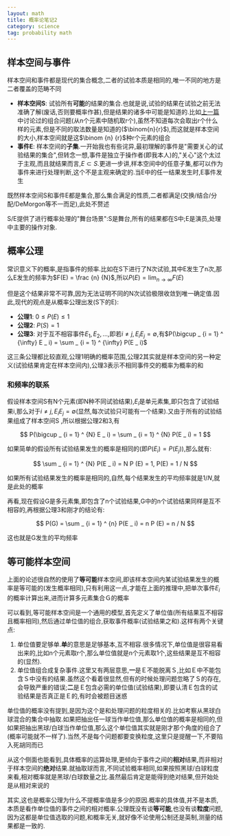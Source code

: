```yaml
---
layout: math
title: 概率论笔记2
category: science
tag: probability math
---
```


## 样本空间与事件

样本空间和事件都是现代的集合概念,二者的试验本质是相同的,唯一不同的地方是二者覆盖的范畴不同

* **样本空间S**: 试验所有**可能**的结果的集合.也就是说,试验的结果在试验之前无法准确了解(废话,否则要概率作甚),但是结果的诸多中可能是知道的.比如[上一篇][note 1]中讨论过的组合问题(从n个元素中随机取r个),虽然不知道每次会取出r个什么样的元素,但是不同的取法数量是知道的($\binom{n}{r}$),而这就是样本空间的大小,样本空间就是这$\binom {n} {r}$种r个元素的组合
* **事件E**: 样本空间的**子集**.一开始我也有些诧异,最初理解的事件是"需要关心的试验结果的集合",但转念一想,事件是独立于操作者(即我本人)的,"关心"这个太过于主观,而且就结果而言,$E \subset S$.更进一步讲,样本空间中的任意子集,都可以作为事件来进行处理判断,这个不是主观来确定的.当E中的任一结果发生时,E事件发生

既然样本空间S和事件E都是集合,那么集合满足的性质,二者都满足(交换/结合/分配/DeMorgon等不一而足),此处不赘述

S/E提供了进行概率处理的"舞台场景":S是舞台,所有的结果都在S中;E是演员,处理中主要的操作对象.

## 概率公理

常识意义下的概率,是指事件的频率.比如在S下进行了N次试验,其中E发生了n次,那么E发生的频率为$F(E) = \frac {n} {N}$,所以$P(E) = \lim _ {n \to \infty} F(E)$

但是这个结果非常不可靠,因为无法证明不同的N次试验极限收敛到唯一确定值.因此,现代的观点是从概率公理出发(S下的E):

* **公理1**: $0 \leq P(E) \leq 1$
* **公理2**: $P(S) = 1$
* **公理3**: 对于互不相容事件$E _ 1, E _ 2, \dots$,即若$i \neq j, E _ i E _ j = \emptyset$,有$P(\bigcup _ {i = 1} ^ {\infty} E _ i) = \sum _ {i = 1} ^ {\infty} P(E _ i)$

这三条公理都比较直观,公理1明确的概率范围,公理2其实就是样本空间的另一种定义(试验结果肯定在样本空间内),公理3表示不相同事件交的概率为概率的和

### 和频率的联系

假设样本空间S有N个元素(即N种不同试验结果),$E _ i$是单元素集,即只包含了试验结果i,那么对于$i \neq j, E _ i E _ j = \emptyset$(显然,每次试验只可能有一个结果).又由于所有的试验结果组成了样本空间S
,所以根据公理2和3,有

$$
P(\bigcup _ {i = 1} ^ {N} E _ i) = \sum _ {i = 1} ^ {N} P(E _ i) = 1
$$

如果简单的假设所有试验结果发生的概率是相同的(即$P(E _ i) = P(E _ j)$),那么就有:

$$
\sum _ {i = 1} ^ {N} P(E _ i) = N P (E) = 1, P(E) = 1 / N
$$

如果所有试验结果发生的概率是相同的,自然,每个结果发生的平均频率就是$1 / N$,就是此处的概率

再看,现在假设G是多元素集,即包含了n个试验结果,G中的n个试验结果同样是互不相容的,再根据公理3和刚才的结论有:

$$
P(G) = \sum _ {i = 1} ^ {n} P(E _ i) = n P (E) = n / N
$$

这也就是G发生的平均频率

## 等可能样本空间

上面的论述很自然的使用了**等可能**样本空间,即该样本空间内某试验结果发生的概率是等可能的(发生概率相同),只有利用这一点,才能在上面的推理中,把单次事件$E _i$的概率计算出来,进而计算多元素集合Ｇ的概率

可以看到,等可能样本空间是一个通用的模型,首先定义了单位值(所有结果互不相容且概率相同),然后通过单位值的组合,获取事件概率(试验结果之和).这样有两个关键点:

1. 单位值要足够单.**单**的意思是足够基本,互不相容.很多情况下,单位值是很容易看出来的,比如n个元素取r个,那么单位值就是n个元素取1个,这些结果是互不相容的(显然).
2. 单位值组合成复杂事件.这里又有两层意思,**一**是Ｅ不能脱离Ｓ,比如Ｅ中不能包含Ｓ中没有的结果.虽然这个看着很显然,但有的时候处理问题忽略了Ｓ的存在,会导致严重的错误;**二**是Ｅ包含必需的单位值(试验结果),即要认清Ｅ包含的试验结果是否真正是Ｅ的,有时会被题目迷惑

单位值的概率没有提到,是因为这个是和处理问题的粒度相关的.比如考察从黑球白球混合的集合中抽取.如果把抽出任一球当作单位值,那么单位值的概率是相同的,但如果把抽出黑球/白球当作单位值,那么这个单位值其实就是刚才那个角度的组合了(概率可能就不一样了).当然,不是每个问题都要变换粒度,这里只是提醒一下,不要陷入死胡同而已

从这个侧面也能看到,具体概率的运算处理,更倾向于事件之间的**相对**结果,而非相对于样本空间的**绝对**结果.就抽取球而言,不同试验概率相同,如果按照黑球/白球粒度来看,相对概率就是黑球/白球数量之比.虽然最后肯定是能得到绝对结果,但开始处是从相对来说的

其实,这也是概率公理为什么不提概率值是多少的原因.概率的具体值,并不是本质,本质是看作单位值的事件之间的相对概率.公理既没有谈**等可能**,也没有谈**粒度**问题,因为这都是单位值选取的问题,和概率无关,就好像不论使用公制还是英制,测量的结果都是一致的.

[note 1]: /probability_note_1
